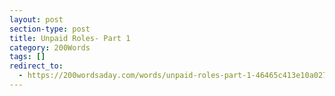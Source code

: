 ```yaml
---
layout: post
section-type: post
title: Unpaid Roles- Part 1
category: 200Words	
tags: []
redirect_to:
  - https://200wordsaday.com/words/unpaid-roles-part-1-46465c413e10a027a
---
```

